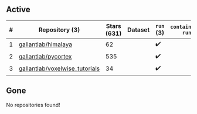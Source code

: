 ## Active
| # | Repository (3) | Stars (631) | Dataset | `run` (3) | `containers-run` |
| --- | --- | --- | --- | --- | --- |
| 1 | [gallantlab/himalaya](https://github.com/gallantlab/himalaya) | 62 |  | :heavy_check_mark: |  |
| 2 | [gallantlab/pycortex](https://github.com/gallantlab/pycortex) | 535 |  | :heavy_check_mark: |  |
| 3 | [gallantlab/voxelwise_tutorials](https://github.com/gallantlab/voxelwise_tutorials) | 34 |  | :heavy_check_mark: |  |

## Gone
No repositories found!
